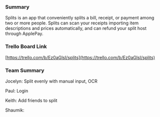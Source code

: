### Summary

Splits is an app that conveniently splits a bill, receipt, or payment among two or more people. Splits can scan your receipts importing item descriptions and prices automatically, and can refund your split host through ApplePay.

### Trello Board Link

[https://trello.com/b/Ez0aGlsI/splits](https://trello.com/b/Ez0aGlsI/splits)


### Team Summary
Jocelyn: 
  Split evenly with manual input,
  OCR

Paul: 
   Login

Keith:
   Add friends to split

Shaumik: 




